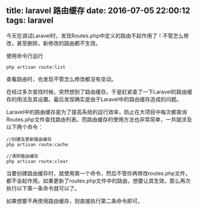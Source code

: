 title: laravel 路由缓存
date: 2016-07-05 22:00:12
tags: laravel
---

今天在调试Laravel时，发现Routes.php中定义的路由不起作用了！不管怎么修改，甚至删除，新修改的路由都不生效。

<!-- more -->

使用命令行运行
```
php artisan route:list
```
查看路由时，也发现不管怎么修改都没有变动。

在经过多次查找时候，突然想到了路由缓存。于是赶紧查了一下Laravel的路由缓存的用法及其设置。最后发现确实是由于Laravel中的路由缓存造成的问题。

Laravel中的路由缓存是为了提高系统的运行效率，防止在大项目中每次都查询Routes.php文件查找路由列表。而路由缓存的使用方法也非常简单，一共就涉及以下两个命令：

```
//创建及更新路由缓存
php artisan route:cache

//清除路由缓存
php artisan route:clear
```

当要创建路由缓存时，就使用第一个命令，然后不管你再修改routes.php文件，都不会起作用。如果更新了routes.php文件中的路由，想要让其生效，那么再次执行以下第一条命令就可以了。

如果想要不再使用路由缓存，则直接执行第二条命令即可。